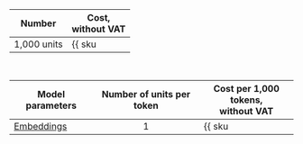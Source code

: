| Number | Cost, <br>without VAT |
| ----- | ----- |
| 1,000 units | {{ sku|USD|foundation_models.text_embedding.v1|string }} |

<br>

| Model parameters | Number of units per token | Cost per 1,000 tokens, </br> without VAT |
|---------------------------------------|:------------:|-----------------------------------------|
| [Embeddings](../../foundation-models/concepts/embeddings.md) | 1 | {{ sku|USD|foundation_models.text_embedding.v1|string }} |
